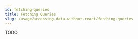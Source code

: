 ```yaml
---
id: fetching-queries
title: Fetching Queries
slug: /usage/accessing-data-without-react/fetching-queries
---
```

TODO
